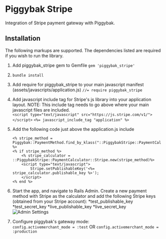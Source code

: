 Piggybak Stripe
=============

Integration of Stripe payment gateway with Piggybak.

Installation
-------

The following markups are supported.  The dependencies listed are required if
you wish to run the library.

1. Add piggybak_stripe gem to Gemfile
	`gem 'piggybak_stripe'`
2. 	`bundle install`
3. Add require for piggybak_stripe to your main javascript manifest (assets/javascripts/application.js) 
	`//= require piggybak_stripe`
4. Add javascript include tag for Stripe's js library into your application layout.  NOTE: This include tag needs to go above where your main javascript files are included.<br/>
	`<script type="text/javascript" src="https://js.stripe.com/v1/"></script>`
  	`<%= javascript_include_tag "application" %>`
5. Add the following code just above the application.js include
	```
	<% stripe_method = Piggybak::PaymentMethod.find_by_klass("::PiggybakStripe::PaymentCalculator::Stripe") %>
	<% if stripe_method %>
		<% stripe_calculator = ::PiggybakStripe::PaymentCalculator::Stripe.new(stripe_method)%>
		<script type="text/javascript">
            Stripe.setPublishableKey('<%= stripe_calculator.publishable_key %>');
        </script>
    <% end %>
    ```

6. Start the app, and navigate to Rails Admin.  Create a new payment method with Stripe as the calculator and add the following Stripe keys (obtained from your Stripe account):
	*test_publishable_key
	*test_secret_key
	*live_publishable_key
	*live_secret_key	
	![Admin Settings](https://raw.github.com/piggybak/piggybak_stripe/master/public/images/admin.png)
	
7. Configure piggybak's gateway mode:  
	`config.activemerchant_mode = :test` OR `config.activemerchant_mode = :production`

